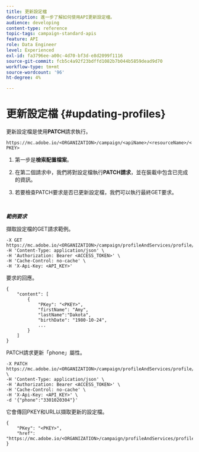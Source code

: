 ```yaml
---
title: 更新設定檔
description: 進一步了解如何使用API更新設定檔。
audience: developing
content-type: reference
topic-tags: campaign-standard-apis
feature: API
role: Data Engineer
level: Experienced
exl-id: fa3796ee-a00c-4d70-bf3d-e8d2099f1116
source-git-commit: fcb5c4a92f23bdffd1082b7b044b5859dead9d70
workflow-type: tm+mt
source-wordcount: '96'
ht-degree: 4%

---
```


# 更新設定檔 {#updating-profiles}

更新設定檔是使用&#x200B;**PATCH**&#x200B;請求執行。

`https://mc.adobe.io/<ORGANIZATION>/campaign/<apiName>/<resourceName>/<PKEY>`

1. 第一步是&#x200B;**檢索配置檔案**。

1. 在第二個請求中，我們將對設定檔執行&#x200B;**PATCH請求**，並在裝載中包含已完成的資訊。

1. 若要檢查PATCH要求是否已更新設定檔，我們可以執行最終GET要求。

<br/>

***範例要求***

擷取設定檔的GET請求範例。

```
-X GET https://mc.adobe.io/<ORGANIZATION>/campaign/profileAndServices/profile/<PKEY>\
-H 'Content-Type: application/json' \
-H 'Authorization: Bearer <ACCESS_TOKEN>' \
-H 'Cache-Control: no-cache' \
-H 'X-Api-Key: <API_KEY>'
```

要求的回應。

```
{
    "content": [
        {
            "PKey": "<PKEY>",
            "firstName": "Amy",
            "lastName":"Dakota",
            "birthDate": "1980-10-24",
            ...
        }
    ]
}
```

PATCH請求更新「phone」屬性。

```
-X PATCH https://mc.adobe.io/<ORGANIZATION>/campaign/profileAndServices/profile/<PKEY> \
-H 'Content-Type: application/json' \
-H 'Authorization: Bearer <ACCESS_TOKEN>' \
-H 'Cache-Control: no-cache' \
-H 'X-Api-Key: <API_KEY>' \
-d '{"phone":"3301020304"}'
```

它會傳回PKEY和URL以擷取更新的設定檔。

```
{
    "PKey": "<PKEY>",
    "href": "https://mc.adobe.io/<ORGANIZATION>/campaign/profileAndServices/profile/@2v1dr3ZKJveMDhAdh0MPnh9hNQQ93qb7AW6BNVVKknjwXvTZRBAgUqz1SNcB4ZndgjqOofx3BwBZYBftlmObISoM3rs"
}
```
